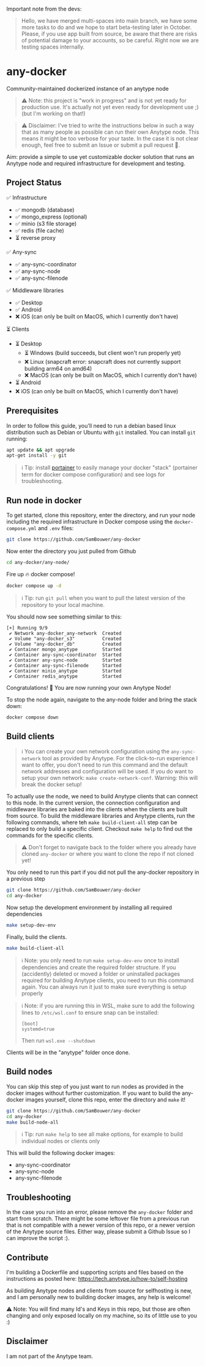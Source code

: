 Important note from the devs: 
> Hello, we have merged multi-spaces into main branch, we have some more tasks to do and we hope to start beta-testing later in October. Please, if you use app built from source, be aware that there are risks of potential damage to your accounts, so be careful. Right now we are testing spaces internally.

# any-docker

Community-maintained dockerized instance of an anytype node

> ⚠️ Note: this project is "work in progress" and is not yet ready for production use. It's actually not yet even ready for development use ;) (but I'm working on that!)

> ⚠️ Disclaimer: I've tried to write the instructions below in such a way that as many people as possible can run their own Anytype node. This means it might be too verbose for your taste. In the case it is not clear enough, feel free to submit an Issue or submit a pull request 💌.

Aim: provide a simple to use yet customizable docker solution that runs an Anytype node and required infrastructure for development and testing.

## Project Status

✅ Infrastructure

- ✅ mongodb (database)
- ✅ mongo_express (optional)
- ✅ minio (s3 file storage)
- ✅ redis (file cache)
- ⏳ reverse proxy

✅ Any-sync

- ✅ any-sync-coordinator
- ✅ any-sync-node
- ✅ any-sync-filenode

✅ Middleware libraries

- ✅ Desktop
- ✅ Android
- ❌ iOS (can only be built on MacOS, which I currently don't have)

⏳ Clients

- ⏳ Desktop
  - ⏳ Windows (build succeeds, but client won't run properly yet)
  - ❌ Linux (snapcraft error: snapcraft does not currently support building arm64 on amd64)
  - ❌ MacOS (can only be built on MacOS, which I currently don't have)
- ⏳ Android
- ❌ iOS (can only be built on MacOS, which I currently don't have)

## Prerequisites

In order to follow this guide, you'll need to run a debian based linux distribution such as Debian or Ubuntu with `git` installed. You can install `git` running:

```bash
apt update && apt upgrade
apt-get install -y git
```

> ℹ️ Tip: install [portainer](https://www.portainer.io/) to easily manage your docker "stack" (portainer term for docker compose configuration) and see logs for troubleshooting.

## Run node in docker

To get started, clone this repository, enter the directory, and run your node including the required infrastructure in Docker compose using the `docker-compose.yml` and `.env` files:

```bash
git clone https://github.com/SamBouwer/any-docker
```

Now enter the directory you just pulled from Github

```bash
cd any-docker/any-node/
```

Fire up 🔥 docker compose!
```bash
docker compose up -d
```

> ℹ️ Tip: run `git pull` when you want to pull the latest version of the repository to your local machine.

You should now see something similar to this:

```shell
[+] Running 9/9
 ✔ Network any-docker_any-network  Created
 ✔ Volume "any-docker_s3"          Created
 ✔ Volume "any-docker_db"          Created
 ✔ Container mongo_anytype         Started
 ✔ Container any-sync-coordinator  Started
 ✔ Container any-sync-node         Started
 ✔ Container any-sync-filenode     Started
 ✔ Container minio_anytype         Started
 ✔ Container redis_anytype         Started
```

Congratulations! 🎉 You are now running your own Anytype Node!

To stop the node again, navigate to the any-node folder and bring the stack down:

```bash
docker compose down
```

## Build clients

> ℹ️ You can create your own network configuration using the `any-sync-network` tool as provided by Anytype. For the click-to-run experience I want to offer, you don't need to run this command and the default network addresses and configuration will be used. If you do want to setup your own network: `make create-network-conf`. Warning: this will break the docker setup!

To actually use the node, we need to build Anytype clients that can connect to this node. In the current version, the connection configuration and middleware libraries are baked into the clients when the clients are built from source. To build the middleware libraries and Anytype clients, run the following commands, where teh `make build-client-all` step can be replaced to only build a specific client. Checkout `make help` to find out the commands for the specific clients.

> ⚠️ Don't forget to navigate back to the folder where you already have cloned `any-docker` or where you want to clone the repo if not cloned yet!

You only need to run this part if you did not pull the any-docker repository in a previous step
```bash
git clone https://github.com/SamBouwer/any-docker
cd any-docker
```

Now setup the development environment by installing all required dependencies
```bash
make setup-dev-env
```

Finally, build the clients.
```bash
make build-client-all
```

> ℹ️ Note: you only need to run `make setup-dev-env` once to install dependencies and create the required folder structure. If you (accidently) deleted or moved a folder or uninstalled packages required for building Anytype clients, you need to run this command again. You can always run it just to make sure everything is setup properly

> ℹ️ Note: if you are running this in WSL, make sure to add the following lines to `/etc/wsl.conf` to ensure snap can be installed:
> ```
> [boot]
> systemd=true
> ```
> Then run `wsl.exe --shutdown`

Clients will be in the "anytype" folder once done.

## Build nodes

You can skip this step of you just want to run nodes as provided in the docker images without further customization. If you want to build the any-docker images yourself, clone this repo, enter the directory and `make` it!

```bash
git clone https://github.com/SamBouwer/any-docker
cd any-docker
make build-node-all
```

> ℹ️ Tip: run `make help` to see all make options, for example to build individual nodes or clients only

This will build the following docker images:

- any-sync-coordinator
- any-sync-node
- any-sync-filenode

## Troubleshooting

In the case you run into an error, please remove the `any-docker` folder and start from scratch. There might be some leftover file from a previous run that is not compatible with a newer version of this repo, or a newer version of the Anytype source files. Either way, please submit a Github Issue so I can improve the script :).

## Contribute

I'm building a Dockerfile and supporting scripts and files based on the instructions as posted here: https://tech.anytype.io/how-to/self-hosting

As building Anytype nodes and clients from source for selfhosting is new, and I am personally new to building docker images, any help is welcome!

⚠️ Note: You will find many Id's and Keys in this repo, but those are often changing and only exposed locally on my machine, so its of little use to you :)

## Disclaimer

I am not part of the Anytype team.
